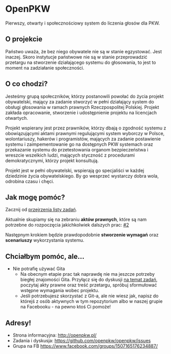 OpenPKW
=======
Pierwszy, otwarty i społecznościowy system do liczenia głosów dla PKW.

O projekcie
-----------
Państwo uważa, że bez niego obywatele nie są w stanie egzystować. Jest inaczej. Skoro instytucje państwowe nie są w stanie przeprowadzić przetargu na stworzenie działającego systemu do głosowania, to jest to moment na zadziałanie społeczności.

O co chodzi?
------------
Jesteśmy grupą społeczników, którzy postanowili powołać do życia projekt obywatelski, mający za zadanie stworzyć w pełni działający system do obsługi głosowania w ramach prawnych Rzeczpospolitej Polskiej. Projekt zakłada opracowanie, stworzenie i udostępnienie projektu na licencjach otwartych.

Projekt wspierany jest przez prawników, którzy dbają o zgodność systemu z obowiązującymi aktami prawnymi regulującymi system wyborczy w Polsce, wolontariuszy, hakerów i programistów, mających za zadanie postawienie systemu i zaimpementowanie go na dostępnych PKW systemach oraz przekazanie systemu do przetestowania organom bezpieczeństwa i wreszcie wszelkich ludzi, mających styczność z procedurami demokratycznymi, którzy projekt konsultują.

Projekt jest w pełni obywatelski, wspierają go specjaliści w każdej dziedzinie życia obywatelskiego. By go wesprzeć wystarczy dobra wola, odrobina czasu i chęci.

Jak mogę pomóc?
---------------
Zacznij od [przejrzenia listy zadań](https://github.com/openpkw/openpkw/issues).

Aktualnie skupiamy się na zebraniu **aktów prawnych**, które są nam potrzebne do rozpoczęcia jakichkolwiek dalszych prac: [#2](https://github.com/openpkw/openpkw/issues/2)

Następnym krokiem będzie prawdopodobnie **stworzenie wymagań** oraz **scenariuszy** wykorzystania systemu.

Chciałbym pomóc, ale…
---------------------
* Nie potrafię używać Gita
	* Na obecnym etapie prac tak naprawdę nie ma jeszcze potrzeby biegłej znajomości Gita. Przyłącz się do dyskusji [na temat zadań](https://github.com/openpkw/openpkw/issues), poczytaj akty prawne oraz treść przetargu, spróbuj sformułować wstępne wymagania wobec projektu.
	* Jeśli potrzebujesz skorzystać z Git-a, ale nie wiesz jak, napisz do którejś z osób aktywnych w tym repozytorium albo w naszej grupie na Facebooku - na pewno ktoś Ci pomoże!

Adresy!
-------
 * Strona informacyjna: http://openpkw.pl/
 * Zadania i dyskusja: https://github.com/openpkw/openpkw/issues
 * Grupa na FB https://www.facebook.com/groups/1507165176234887/
